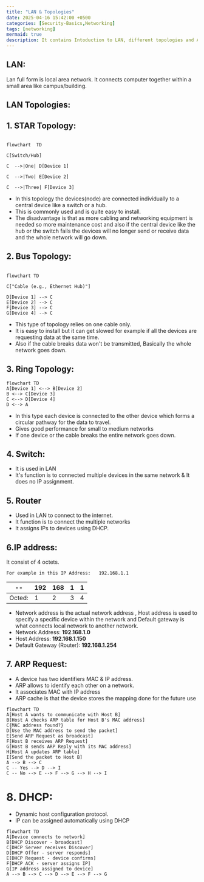 ```yaml
---
title: "LAN & Topologies"
date: 2025-04-16 15:42:00 +0500
categories: [Security-Basics,Networking]
tags: [networking]
mermaid: true
description: It contains Intoduction to LAN, different topologies and ARP/DHCP understanding
---
```



## **LAN:**

Lan full form is local area network. It connects computer together within a small area like campus/building.

## LAN Topologies:
## 1. STAR Topology:

```mermaid

flowchart  TD

C[Switch/Hub]

C  -->|One| D[Device 1]

C  -->|Two| E[Device 2]

C  -->|Three| F[Device 3]
```

- In this topology the devices(node) are connected individually to a central device like a switch or a hub.
- This is commonly used and is quite easy to install.
- The disadvantage is that as more cabling and networking equipment is needed so more maintenance cost and also if the central device like the hub or the switch fails the devices will no longer send or receive data and the whole network will go down.


## 2. Bus Topology:

``` mermaid

flowchart TD

C["Cable (e.g., Ethernet Hub)"]

D[Device 1] --> C
E[Device 2] --> C
F[Device 3] --> C
G[Device 4] --> C
 ```

 - This type of topology relies on one cable only.
 - It is easy to install but it can get slowed for example if all the devices are requesting data at the same time.
 - Also if the cable breaks data won't be transmitted, Basically the whole network goes down.

## 3. Ring Topology:
```mermaid
flowchart TD
A[Device 1] <--> B[Device 2]
B <--> C[Device 3]
C <--> D[Device 4]
D <--> A

 ```

- In this type each device is connected to the other device which forms a circular pathway for the data to travel.
- Gives good performance for small to medium networks
 - If one device or the cable breaks the entire network goes down.

## 4. Switch:
 - It is used in LAN
 - It's function is to connected multiple devices in the same network & It does no IP assignment.
 
## 5. Router
 - Used in LAN to connect to the internet.
 - It function is to connect the multiple networks
 - It assigns IPs to devices using DHCP.
   
## 6.IP address:
   It consist of 4 octets.
             
    For example in this IP Address:   192.168.1.1
              
|--|192| 168 |1|1|
|--|--|--|--|--|
|Octed:| 1 |2 |3|4|
  
   
   - Network address is the actual network address , Host address is used to specify a specific device within the network and Default gateway is what connects local network to another network.
   -  Network Address: **192.168.1.0**
- Host Address: **192.168.1.150**
- Default Gateway (Router): **192.168.1.254**

## 7. ARP Request:
- A device has two identifiers MAC & IP address.
- ARP allows to identify each other on a network.
- It associates MAC with IP address
- ARP cache is that the device stores the mapping done for the future use
```mermaid
flowchart TD
A[Host A wants to communicate with Host B]
B[Host A checks ARP table for Host B's MAC address]
C{MAC address found?}
D[Use the MAC address to send the packet]
E[Send ARP Request as broadcast]
F[Host B receives ARP Request]
G[Host B sends ARP Reply with its MAC address]
H[Host A updates ARP table]
I[Send the packet to Host B]
A --> B --> C
C -- Yes --> D --> I
C -- No --> E --> F --> G --> H --> I
```
# 8. DHCP:
- Dynamic host configuration protocol.
- IP can be assigned automatically using DHCP
```mermaid
flowchart TD
A[Device connects to network]
B[DHCP Discover - broadcast]
C[DHCP Server receives Discover]
D[DHCP Offer - server responds]
E[DHCP Request - device confirms]
F[DHCP ACK - server assigns IP]
G[IP address assigned to device]
A --> B --> C --> D --> E --> F --> G
 ```

